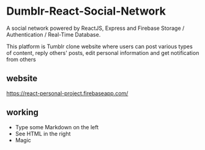 # Dumblr-React-Social-Network

A social network powered by ReactJS, Express and Firebase Storage / Authentication / Real-Time Database.

This platform is Tumblr clone website where users can post various types of content, reply others' posts, edit personal information and get notification from others

## website
https://react-personal-project.firebaseapp.com/

## working

  - Type some Markdown on the left
  - See HTML in the right
  - Magic
